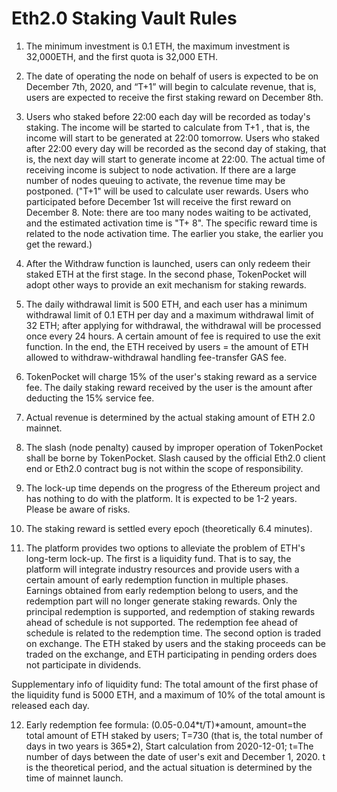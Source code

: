 # Eth2.0 Staking Vault Rules

1. The minimum investment is 0.1 ETH, the maximum investment is 32,000ETH, and the first quota is 32,000 ETH.

2. The date of operating the node on behalf of users is expected to be on December 7th, 2020, and “T+1” will begin to calculate revenue, that is, users are expected to receive the first staking reward on December 8th.

3. Users who staked before 22:00 each day will be recorded as today's staking. The income will be started to calculate from T+1 , that is, the income will start to be generated at 22:00 tomorrow. Users who staked after 22:00 every day will be recorded as the second day of staking, that is, the next day will start to generate income at 22:00. The actual time of receiving income is subject to node activation. If there are a large number of nodes queuing to activate, the revenue time may be postponed. \("T+1" will be used to calculate user rewards. Users who participated before December 1st will receive the first reward on December 8. Note: there are too many nodes waiting to be activated, and the estimated activation time is "T+ 8". The specific reward time is related to the node activation time. The earlier you stake, the earlier you get the reward.\)

4. After the Withdraw function is launched, users can only redeem their staked ETH at the first stage. In the second phase, TokenPocket will adopt other ways to provide an exit mechanism for staking rewards.

5. The daily withdrawal limit is 500 ETH, and each user has a minimum withdrawal limit of 0.1 ETH per day and a maximum withdrawal limit of 32 ETH; after applying for withdrawal, the withdrawal will be processed once every 24 hours. A certain amount of fee is required to use the exit function. In the end, the ETH received by users = the amount of ETH allowed to withdraw-withdrawal handling fee-transfer GAS fee.

6. TokenPocket will charge 15% of the user's staking reward as a service fee. The daily staking reward received by the user is the amount after deducting the 15% service fee.

7. Actual revenue is determined by the actual staking amount of ETH 2.0 mainnet.

8. The slash \(node ​​penalty\) caused by improper operation of TokenPocket shall be borne by TokenPocket. Slash caused by the official Eth2.0 client end or Eth2.0 contract bug is not within the scope of responsibility.

9. The lock-up time depends on the progress of the Ethereum project and has nothing to do with the platform. It is expected to be 1-2 years. Please be aware of risks.

10. The staking reward is settled every epoch \(theoretically 6.4 minutes\).

11. The platform provides two options to alleviate the problem of ETH's long-term lock-up. The first is a liquidity fund. That is to say, the platform will integrate industry resources and provide users with a certain amount of early redemption function in multiple phases. Earnings obtained from early redemption belong to users, and the redemption part will no longer generate staking rewards. Only the principal redemption is supported, and redemption of staking rewards ahead of schedule is not supported. The redemption fee ahead of schedule is related to the redemption time. The second option is traded on exchange. The ETH staked by users and the staking proceeds can be traded on the exchange, and ETH participating in pending orders does not participate in dividends.

Supplementary info of liquidity fund: The total amount of the first phase of the liquidity fund is 5000 ETH, and a maximum of 10% of the total amount is released each day.

12. Early redemption fee formula: \(0.05-0.04\*t/T\)\*amount, amount=the total amount of ETH staked by users; T=730 \(that is, the total number of days in two years is 365\*2\), Start calculation from 2020-12-01; t=The number of days between the date of user's exit and December 1, 2020. t is the theoretical period, and the actual situation is determined by the time of mainnet launch.

